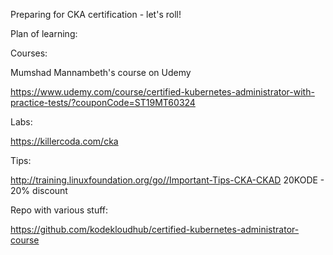 Preparing for CKA certification - let's roll!

Plan of learning:

Courses:

Mumshad Mannambeth's course on Udemy

https://www.udemy.com/course/certified-kubernetes-administrator-with-practice-tests/?couponCode=ST19MT60324

Labs:

https://killercoda.com/cka

Tips:

http://training.linuxfoundation.org/go//Important-Tips-CKA-CKAD 20KODE - 20% discount

Repo with various stuff:

https://github.com/kodekloudhub/certified-kubernetes-administrator-course
